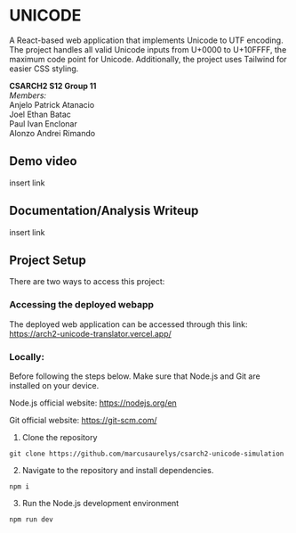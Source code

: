 # UNICODE

A React-based web application that implements Unicode to UTF encoding. The project handles all valid Unicode inputs from U+0000 to U+10FFFF, the maximum code point for Unicode. Additionally, the project uses Tailwind for easier CSS styling.

**CSARCH2 S12 Group 11** <br>
*Members:* <br>
 Anjelo Patrick Atanacio <br>
 Joel Ethan Batac<br>
 Paul Ivan Enclonar <br>
 Alonzo Andrei Rimando <br>

 ## Demo video

 insert link

 ## Documentation/Analysis Writeup

 insert link

 ## Project Setup
 There are two ways to access this project:

 ### Accessing the deployed webapp
 The deployed web application can be accessed through this link: 
https://arch2-unicode-translator.vercel.app/

 ### Locally:
Before following the steps below. Make sure that Node.js and Git are installed on your device. 

Node.js official website: https://nodejs.org/en 

Git official website: https://git-scm.com/



1. Clone the repository
 ```
 git clone https://github.com/marcusaurelys/csarch2-unicode-simulation
 ```

2. Navigate to the repository and install dependencies.
```
npm i
```
3. Run the Node.js development environment
```
npm run dev
```